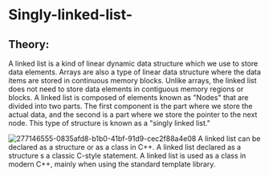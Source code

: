 # Singly-linked-list-
## Theory:
A linked list is a kind of linear dynamic data structure which we use to store data elements. 
Arrays are also a type of linear data structure where the data items are stored in continuous memory blocks. 
Unlike arrays, the linked list does not need to store data elements in contiguous memory regions or blocks.
A linked list is composed of elements known as "Nodes" that are divided into two parts.
The first component is the part where we store the actual data, and the second is a part where we store the pointer to the next node. 
This type of structure is known as a "singly linked list."


![277146555-0835afd8-b1b0-41bf-91d9-cec2f88a4e08](https://github.com/Rutuja-117/Singly-linked-list-/assets/139907839/5a42a4f7-7eb9-4607-8b55-638e868a3548)
A linked list can be declared as a structure or as a class in C++. A linked list declared as a structure s a classic C-style statement. A linked list is used as a class in modern C++, mainly when using the standard template library.
